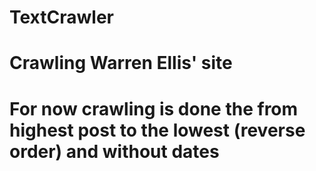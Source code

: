 # TextCrawler
# Crawling Warren Ellis' site
# For now crawling is done the from highest post to the lowest (reverse order) and without dates